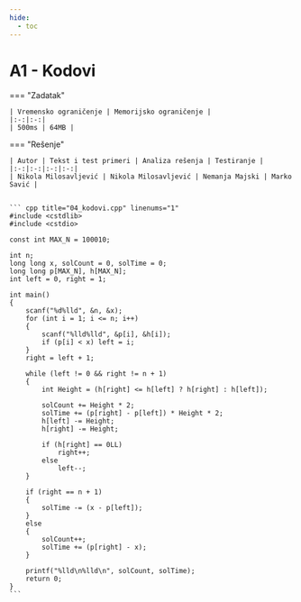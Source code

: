 ```yaml
---
hide:
  - toc
---
```


# A1 - Kodovi

=== "Zadatak"
	
	| Vremensko ograničenje | Memorijsko ograničenje |
	|:-:|:-:|
	| 500ms | 64MB |
	
	
=== "Rešenje"
	
	| Autor | Tekst i test primeri | Analiza rеšenja | Testiranje |
	|:-:|:-:|:-:|:-:|
	| Nikola Milosavljević | Nikola Milosavljević | Nemanja Majski | Marko Savić |
	
	
	``` cpp title="04_kodovi.cpp" linenums="1"
	#include <cstdlib>
	#include <cstdio>
	
	const int MAX_N = 100010;
	
	int n;
	long long x, solCount = 0, solTime = 0;
	long long p[MAX_N], h[MAX_N];
	int left = 0, right = 1;
	
	int main()
	{
		scanf("%d%lld", &n, &x);
		for (int i = 1; i <= n; i++)
		{
			scanf("%lld%lld", &p[i], &h[i]);
			if (p[i] < x) left = i;
		}
		right = left + 1;
		
		while (left != 0 && right != n + 1)
		{
			int Height = (h[right] <= h[left] ? h[right] : h[left]);
	
			solCount += Height * 2;
			solTime += (p[right] - p[left]) * Height * 2;
			h[left] -= Height;
			h[right] -= Height;
	
			if (h[right] == 0LL) 
				right++;
			else
				left--;
		}
	
		if (right == n + 1)
		{
			solTime -= (x - p[left]);
		}
		else
		{
			solCount++;
			solTime += (p[right] - x);
		}
	
		printf("%lld\n%lld\n", solCount, solTime);
		return 0;
	}
	```
